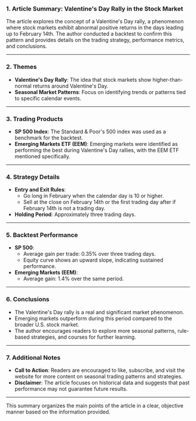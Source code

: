 ### 1. Article Summary: Valentine's Day Rally in the Stock Market

The article explores the concept of a Valentine's Day rally, a phenomenon where stock markets exhibit abnormal positive returns in the days leading up to February 14th. The author conducted a backtest to confirm this pattern and provides details on the trading strategy, performance metrics, and conclusions.

---

### 2. Themes
- **Valentine's Day Rally**: The idea that stock markets show higher-than-normal returns around Valentine's Day.
- **Seasonal Market Patterns**: Focus on identifying trends or patterns tied to specific calendar events.

---

### 3. Trading Products
- **SP 500 Index**: The Standard & Poor's 500 index was used as a benchmark for the backtest.
- **Emerging Markets ETF (EEM)**: Emerging markets were identified as performing the best during Valentine's Day rallies, with the EEM ETF mentioned specifically.

---

### 4. Strategy Details
- **Entry and Exit Rules**:
  - Go long in February when the calendar day is 10 or higher.
  - Sell at the close on February 14th or the first trading day after if February 14th is not a trading day.
- **Holding Period**: Approximately three trading days.

---

### 5. Backtest Performance
- **SP 500**:
  - Average gain per trade: 0.35% over three trading days.
  - Equity curve shows an upward slope, indicating sustained performance.
- **Emerging Markets (EEM)**:
  - Average gain: 1.4% over the same period.

---

### 6. Conclusions
- The Valentine's Day rally is a real and significant market phenomenon.
- Emerging markets outperform during this period compared to the broader U.S. stock market.
- The author encourages readers to explore more seasonal patterns, rule-based strategies, and courses for further learning.

---

### 7. Additional Notes
- **Call to Action**: Readers are encouraged to like, subscribe, and visit the website for more content on seasonal trading patterns and strategies.
- **Disclaimer**: The article focuses on historical data and suggests that past performance may not guarantee future results.

--- 

This summary organizes the main points of the article in a clear, objective manner based on the information provided.
